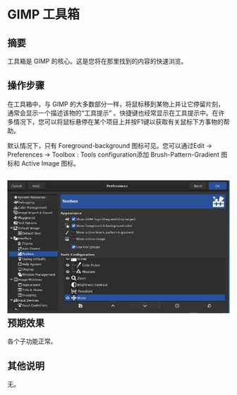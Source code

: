 #  GIMP 工具箱

## 摘要

工具箱是 GIMP 的核心。这是您将在那里找到的内容的快速浏览。

## 操作步骤

在工具箱中，与 GIMP 的大多数部分一样，将鼠标移到某物上并让它停留片刻，通常会显示一个描述该物的“工具提示” 。快捷键也经常显示在工具提示中。在许多情况下，您可以将鼠标悬停在某个项目上并按F1键以获取有关鼠标下方事物的帮助。

默认情况下，只有 Foreground-background 图标可见。您可以通过Edit → Preferences → Toolbox : Tools configuration添加 Brush-Pattern-Gradient 图标和 Active Image 图标。

## ![GIMP工具箱](./img/GIMP工具箱.png)预期效果

各个子功能正常。

## 其他说明

无。
